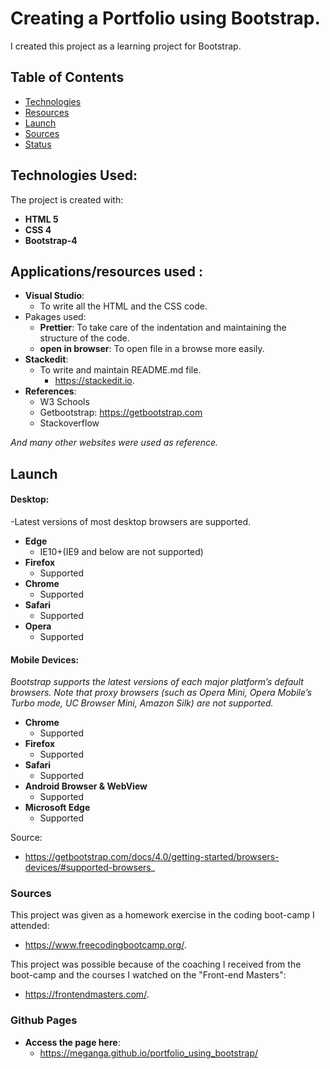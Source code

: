 # Creating a Portfolio using Bootstrap.

I created this project as a learning project for Bootstrap.

## Table of Contents

- [Technologies](#technologies-used)
- [Resources](#Applications/resources-used)
- [Launch](#launch)
- [Sources](#sources)
- [Status](#github-pages)

## Technologies Used:

The project is created with:

- **HTML 5**
- **CSS 4**
- **Bootstrap-4**

## Applications/resources used :

- **Visual Studio**:
  - To write all the HTML and the CSS code.
- Pakages used:
  - **Prettier**: To take care of the indentation and maintaining the structure of the code.
  - **open in browser**: To open file in a browse more easily.
- **Stackedit**:
  - To write and maintain README.md file.
    - https://stackedit.io.
- **References**:
  - W3 Schools
  - Getbootstrap: https://getbootstrap.com
  - Stackoverflow

_And many other websites were used as reference._

## Launch

#### Desktop:

-Latest versions of most desktop browsers are supported.

- **Edge**
  - IE10+(IE9 and below are not supported)
- **Firefox**
  - Supported
- **Chrome**
  - Supported
- **Safari**
  - Supported
- **Opera**
  - Supported

#### Mobile Devices:

_Bootstrap supports the latest versions of each major platform’s default browsers. Note that proxy browsers (such as Opera Mini, Opera Mobile’s Turbo mode, UC Browser Mini, Amazon Silk) are not supported._

- **Chrome**
  - Supported
- **Firefox**
  - Supported
- **Safari**
  - Supported
- **Android Browser & WebView**
  - Supported
- **Microsoft Edge**
  - Supported

Source:

- https://getbootstrap.com/docs/4.0/getting-started/browsers-devices/#supported-browsers_

### Sources

This project was given as a homework exercise in the coding boot-camp I attended:

- https://www.freecodingbootcamp.org/.

This project was possible because of the coaching I received from the boot-camp and the courses I watched on the "Front-end Masters":

- https://frontendmasters.com/.

### Github Pages

- **Access the page here**:
  - https://meganga.github.io/portfolio_using_bootstrap/
  <!--stackedit_data:
  eyJoaXN0b3J5IjpbLTk5NTczNDc4MywtMjEyMTA5MDE0MSwyMD
  c2NTQ4MzQsMTM3ODk5ODcwMywxMDY3MTUxNzE2XX0=
  -->
